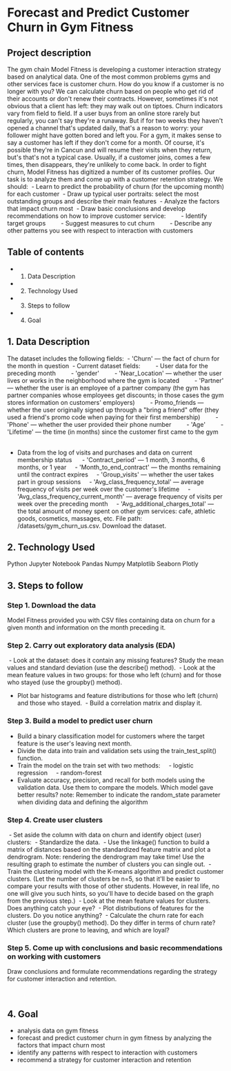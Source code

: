 # Forecast and Predict Customer Churn in Gym Fitness

## Project description
The gym chain Model Fitness is developing a customer interaction strategy based on analytical data.
One of the most common problems gyms and other services face is customer churn. How do you know if a customer is no longer with you? We can calculate churn based on people who get rid of their accounts or don't renew their contracts. However, sometimes it's not obvious that a client has left: they may walk out on tiptoes.
Churn indicators vary from field to field. If a user buys from an online store rarely but regularly, you can't say they're a runaway. But if for two weeks they haven't opened a channel that's updated daily, that's a reason to worry: your follower might have gotten bored and left you.
For a gym, it makes sense to say a customer has left if they don't come for a month. Of course, it's possible they're in Cancun and will resume their visits when they return, but's that's not a typical case. Usually, if a customer joins, comes a few times, then disappears, they're unlikely to come back.
In order to fight churn, Model Fitness has digitized a number of its customer profiles. Our task is to analyze them and come up with a customer retention strategy.
We should:
 - Learn to predict the probability of churn (for the upcoming month) for each customer
 - Draw up typical user portraits: select the most outstanding groups and describe their main features
 - Analyze the factors that impact churn most
 - Draw basic conclusions and develop recommendations on how to improve customer service:
        - Identify target groups
        - Suggest measures to cut churn
        - Describe any other patterns you see with respect to interaction with customers

## Table of contents
- 1. Data Description
- 2. Technology Used
- 3. Steps to follow 
- 4. Goal

## 1. Data Description
The dataset includes the following fields:
 - 'Churn' — the fact of churn for the month in question
 - Current dataset fields:
        - User data for the preceding month
        - 'gender'
        - 'Near_Location' — whether the user lives or works in the neighborhood where the gym is located
        - 'Partner' — whether the user is an employee of a partner company (the gym has partner companies whose employees get discounts; in those cases the gym stores information on customers' employers)
        - Promo_friends — whether the user originally signed up through a "bring a friend" offer (they used a friend's promo code when paying for their first membership)
        - 'Phone' — whether the user provided their phone number
        - 'Age'
        - 'Lifetime' — the time (in months) since the customer first came to the gym
        
- Data from the log of visits and purchases and data on current membership status
     - 'Contract_period' — 1 month, 3 months, 6 months, or 1 year
    - 'Month_to_end_contract' — the months remaining until the contract expires
    - 'Group_visits' — whether the user takes part in group sessions
    - 'Avg_class_frequency_total' — average frequency of visits per week over the customer's lifetime
    - 'Avg_class_frequency_current_month' — average frequency of visits per week over the preceding month
    - 'Avg_additional_charges_total' — the total amount of money spent on other gym services: cafe, athletic goods, cosmetics, massages, etc.
File path: /datasets/gym_churn_us.csv. Download the dataset.

## 2. Technology Used
Python
Jupyter Notebook
Pandas
Numpy
Matplotlib
Seaborn
Plotly

## 3. Steps to follow
### Step 1. Download the data
Model Fitness provided you with CSV files containing data on churn for a given month and information on the month preceding it. 
### Step 2. Carry out exploratory data analysis (EDA)
 - Look at the dataset: does it contain any missing features? Study the mean values and standard deviation (use the describe() method).
 - Look at the mean feature values in two groups: for those who left (churn) and for those who stayed (use the groupby() method).
- Plot bar histograms and feature distributions for those who left (churn) and those who stayed.
 - Build a correlation matrix and display it.
 
### Step 3. Build a model to predict user churn
- Build a binary classification model for customers where the target feature is the user's leaving next month.
- Divide the data into train and validation sets using the train_test_split() function.
- Train the model on the train set with two methods:
    - logistic regression
    - random-forest
- Evaluate accuracy, precision, and recall for both models using the validation data. Use them to compare the models. Which model gave better results?
note: Remember to indicate the random_state parameter when dividing data and defining the algorithm

### Step 4. Create user clusters
 - Set aside the column with data on churn and identify object (user) clusters:
 - Standardize the data.
 - Use the linkage() function to build a matrix of distances based on the standardized feature matrix and plot a dendrogram. Note: rendering the dendrogram may take time! Use the resulting graph to estimate the number of clusters you can single out.
 - Train the clustering model with the K-means algorithm and predict customer clusters. (Let the number of clusters be n=5, so that it'll be easier to compare your results with those of other students. However, in real life, no one will give you such hints, so you'll have to decide based on the graph from the previous step.)
 - Look at the mean feature values for clusters. Does anything catch your eye?
 - Plot distributions of features for the clusters. Do you notice anything?
 - Calculate the churn rate for each cluster (use the groupby() method). Do they differ in terms of churn rate? Which clusters are prone to leaving, and which are loyal?
 
### Step 5. Come up with conclusions and basic recommendations on working with customers
Draw conclusions and formulate recommendations regarding the strategy for customer interaction and retention.


 
## 4. Goal
- analysis data on gym fitness
- forecast and predict customer churn in gym fitness by analyzing the factors that impact churn most
- identify any patterns with respect to interaction with customers
- recommend a strategy for customer interaction and retention



















